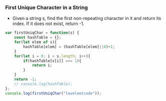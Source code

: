 ### First Unique Character in a String
- Given a string s, find the first non-repeating character in it and return its index. If it does not exist, return -1.

```javascript
var firstUniqChar = function(s) {
    const hashTable = {};
    for(let elem of s){
        hashTable[elem] = (hashTable[elem]||0)+1;
    }
    for(let i = 0; i < s.length; i++){
        if(hashTable[s[i]] === 1){
            return i;
        }
    }
    return -1;
    // console.log(hashTable);
};
console.log(firstUniqChar("loveleetcode"));
```
